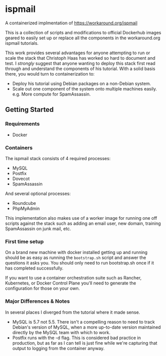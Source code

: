 # ispmail
A containerized implmentation of https://workaround.org/ispmail

This is a collection of scripts and modifications to official Dockerhub images geared to easily set up or replace all the components in the workaround.org ispmail tutorials. 

This work provides several advantages for anyone attempting to run or scale the stack that Christoph Haas has worked so hard to document and test. I _strongly_ suggest that anyone wanting to deploy this stack first read through and understand the components of his tutorial. With a solid basis there, you would turn to containerization to: 

* Deploy his tutorial using Debian packages on a non-Debian system. 
* Scale out one component of the system onto multiple machines easily. e.g. More compute for SpamAssassin. 

## Getting Started

### Requirements
* Docker 

### Containers
The ispmail stack consists of 4 required processes:
* MySQL
* Postfix
* Dovecot
* SpamAssassin

And several optional processes:
* Roundcube
* PhpMyAdmin

This implementation also makes use of a worker image for running one off scripts against the stack such as adding an email user, new domain, training SpamAssassin on junk mail, etc. 

### First time setup

On a brand new machine with docker installed getting up and running should be as easy as running the `bootstrap.sh` script and answer the questions it asks you. You should only need to run bootstrap.sh once if it has completed successfully.

If you want to use a container orchestration suite such as Rancher, Kubernetes, or Docker Control Plane you'll need to generate the configuration for those on your own.

### Major Differences & Notes

In several places I diverged from the tutorial where it made sense. 

* MySQL is 5.7 not 5.5. There isn't a compelling reason to need to track Debian's version of MySQL, when a more up-to-date version maintained directly by the MySQL team with which to work. 
* Postfix runs with the -d flag. This is considered bad practice in production, but as far as I can tell is just fine while we're capturing that output to logging from the container anyway.



